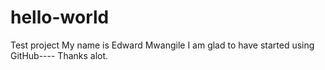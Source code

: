 # hello-world
Test project
My name is Edward Mwangile
I am glad to have started using GitHub---- Thanks alot.
